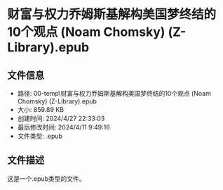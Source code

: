 ﻿# 财富与权力乔姆斯基解构美国梦终结的10个观点 (Noam Chomsky) (Z-Library).epub

## 文件信息
- 路径: 00-temp\财富与权力乔姆斯基解构美国梦终结的10个观点 (Noam Chomsky) (Z-Library).epub
- 大小: 859.89 KB
- 创建时间: 2024/4/27 22:33:03
- 最后修改时间: 2024/4/11 9:49:16
- 文件类型: .epub

## 文件描述
这是一个.epub类型的文件。

